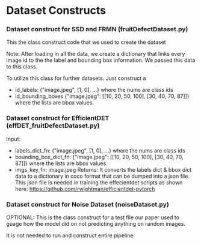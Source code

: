 # Dataset Constructs

### Dataset construct for SSD and FRMN (fruitDefectDataset.py)

This the class construct code that we used to create the dataset

Note: After loading in all the data, we create a dictionary that links every
image id to the the label and bounding box information. We passed this data
to this class.

To utilize this class for further datasets. Just construct a
* id_labels: {"image.jpeg", [1, 0], ...} where the nums are class ids
* id_bounding_boxes {"image.jpeg": [[10, 20, 50, 100], [30, 40, 70, 87]]} where the lists are bbox values.

### Dataset construct for EfficientDET (effDET_fruitDefectDataset.py)

Input:
* labels_dict_fn: {"image.jpeg", [1, 0], ...} where the nums are class ids
* bounding_box_dict_fn: {"image.jpeg": [[10, 20, 50, 100], [30, 40, 70, 87]]} where the lists are bbox values.
* imgs_key_fn: image.jpeg
Returns: It converts the labels dict & bbox dict data to a dictionary in coco format that can be dumped into a json file. This json file is needed in training the effecientdet scripts as shown here: https://github.com/rwightman/efficientdet-pytorch

### Dataset construct for Noise Dataset (noiseDataset.py)

OPTIONAL: This is the class construct for a test file our paper used to guage how the model did on not predicting anything on random images.

It is not needed to run and construct entire pipeline




